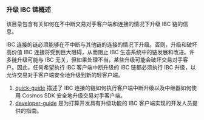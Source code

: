 <!--
order: false
parent:
  order: 3
-->
### 升级 IBC 链概述

该目录包含有关如何在不中断交易对手客户端和连接的情况下升级 IBC 链的信息。

IBC 连接的链必须能够在不中断与其他链的连接的情况下升级。否则，升级和破坏高价值 IBC 连接将受到巨大阻碍，从而阻止 IBC 生态系统中的链发展和改进。许多链升级可能与 IBC 无关，但如果处理不当，某些升级可能会破坏交易对手客户。因此，任何希望执行 IBC 客户端中断升级的 IBC 链都必须执行 IBC 升级，以允许交易对手客户端安全地升级到新的轻客户端。

1. [quick-guide](./quick-guide.md) 描述了 IBC 连接的链如何执行客户端中断升级以及中继器如何使用 Cosmos SDK 安全地升级交易对手客户端。
2. [developer-guide](./developer-guide.md) 是为打算开发具有升级功能的 IBC 客户端实现的开发人员提供的指南。 